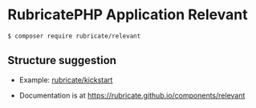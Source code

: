 # RubricatePHP  Application Relevant

```
$ composer require rubricate/relevant
```

## Structure suggestion
- Example: [rubricate/kickstart](https://github.com/rubricate/kickstart)

- Documentation is at https://rubricate.github.io/components/relevant
